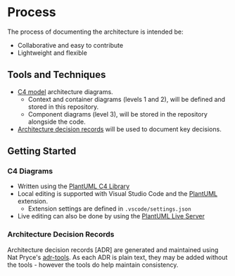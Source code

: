# Process

The process of documenting the architecture is intended be:

- Collaborative and easy to contribute
- Lightweight and flexible

## Tools and Techniques

- [C4 model](https://c4model.com/) architecture diagrams.
  - Context and container diagrams (levels 1 and 2), will be defined and stored in this repository.
  - Component diagrams (level 3), will be stored in the repository alongside the code.
- [Architecture decision records](https://cognitect.com/blog/2011/11/15/documenting-architecture-decisions) will be used to document key decisions.

## Getting Started

### C4 Diagrams

- Written using the [PlantUML C4 Library](https://plantuml.com/stdlib#062f75176513a666)
- Local editing is supported with Visual Studio Code and the [PlantUML](https://marketplace.visualstudio.com/items?itemName=jebbs.plantuml) extension.
  - Extension settings are defined in `.vscode/settings.json`
- Live editing can also be done by using the [PlantUML Live Server](http://www.plantuml.com/plantuml/uml/)

### Architecture Decision Records

Architecture decision records [ADR] are generated and maintained using Nat Pryce's [adr-tools](https://github.com/npryce/adr-tools). As each ADR is plain text, they may be added without the tools - however the tools do help maintain consistency.

